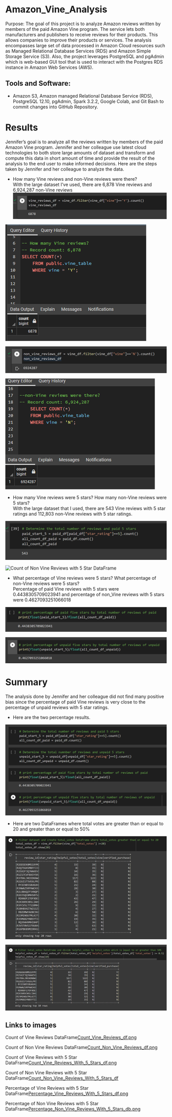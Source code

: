 

# Amazon_Vine_Analysis

Purpose:
The goal of this project is to analyze Amazon reviews written by members of the paid Amazon Vine program. The service lets both manufacturers and publishers to receive reviews for their products. This allows companies to improve their products or services. The analysis encompasses large set of data processed in Amazon Cloud resources such as Managed Relational Database Services (RDS) and Amazon Simple Storage Service (S3). Also, the project leverages PostgreSQL and pgAdmin which is web-based GUI tool that is used to interact with the Postgres RDS instance in Amazon Web Services (AWS).

## Tools and Software: 
- Amazon S3, Amazon managed Relational Database Service (RDS), PostgreSQL 12.10, pgAdmin, Spark 3.2.2,  Google Colab, and Git Bash to commit changes into GitHub Repository.


# Results
Jennifer’s goal is to analyze all the reviews written by members of the paid Amazon Vine program. Jennifer and her colleague use latest cloud technologies to both store large amounts of dataset and transform and compute this data in short amount of time and provide the result of the analysis to the end user to make informed decisions.  Here are the steps taken by Jennifer and her colleague to analyze the data.

-	How many Vine reviews and non-Vine reviews were there? <br>
With the large dataset I’ve used, there are 6,878 Vine reviews and 6,924,287 non-Vine reviews<br>
![Count of Vine Reviews DataFrame](/Resources/Count_Vine_Reviews_df.png)<br>

![Count of Vine Reviews Database Query](/Resources/Count_Vine_Reviews_db.png)<br>

![Count of Non Vine Reviews DataFrame](/Resources/Count_Non_Vine_Reviews_df.png)<br>

![Count of Non Vine Reviews Database Query](/Resources/Count_Non_Vine_Reviews_db.png)<br>




-	How many Vine reviews were 5 stars? How many non-Vine reviews were 5 stars? <br>
With the large dataset that I used, there are 543 Vine reviews with 5 star ratings and 112,803 non-Vine reviews with 5 star ratings.<br>

![Count of Vine Reviews with 5 Star DataFrame](/Resources/Count_Vine_Reviews_With_5_Stars_df.png)<br>

![Count of Non Vine Reviews with 5 Star DataFrame](/Resources/Count_Non_Vine_Reviews_With_5_Stars_df)<br>

-	What percentage of Vine reviews were 5 stars? What percentage of non-Vine reviews were 5 stars? <br>
Percentage of paid Vine reviews with 5 stars were 0.4438305709023941 and percentage of non_Vine reviews with 5 stars were 0.4627093251066018<br>

![Percentage of Vine Reviews with 5 Star DataFrame](/Resources/Percentage_Vine_Reviews_With_5_Stars_df.png)<br>

![Percentage of Non Vine Reviews with 5 Star DataFrame](/Resources/Percentage_Non_Vine_Reviews_With_5_Stars_db.png)<br>



# Summary
The analysis done by Jennifer and her colleague did not find many positive bias since the percentage of paid Vine reviews is very close to the percentage of unpaid reviews with 5 star ratings.
- Here are the two percentage results. <br>

![Percentage of Vine and Non Vine Reviews with 5 Star DataFrame](/Resources/Determine_PaidReviews_UnpaidReviews_Percentages.png)<br>

- Here are two DataFrames where total votes are greater than or equal to 20 and greater than or equal to 50%<br>

![Total votes DataFrame greater than or equal to 20](/Resources/Create_TotalVotes_GT20_DataFrame.png)<br>

![Total votes DataFrame greater than or equal to 50 Percent](/Resources/Create_TotalVotes_GT_50Percent_DataFrame.png)<br>



## Links to images

Count of Vine Reviews DataFrame[Count_Vine_Reviews_df.png](https://github.com/bariir/Amazon_Vine_Analysis/tree/main/Resources/Count_Vine_Reviews_df.png?raw=true)<br>


Count of Non Vine Reviews DataFrame[Count_Non_Vine_Reviews_df.png](https://github.com/bariir/Amazon_Vine_Analysis/tree/main/Resources/Count_Non_Vine_Reviews_df.png?raw=true)<br>


Count of Vine Reviews with 5 Star DataFrame[Count_Vine_Reviews_With_5_Stars_df.png](https://github.com/bariir/Amazon_Vine_Analysis/tree/main/Resources/Count_Vine_Reviews_With_5_Stars_df.png?raw=true)<br>


Count of Non Vine Reviews with 5 Star DataFrame[Count_Non_Vine_Reviews_With_5_Stars_df](https://github.com/bariir/Amazon_Vine_Analysis/tree/main/Resources/Count_Non_Vine_Reviews_With_5_Stars_df.png?raw=true)<br>


Percentage of Vine Reviews with 5 Star DataFrame[Percentage_Vine_Reviews_With_5_Stars_df.png](https://github.com/bariir/Amazon_Vine_Analysis/tree/main/Resources/Percentage_Vine_Reviews_With_5_Stars_df.png?raw=true)<br>


Percentage of Non Vine Reviews with 5 Star DataFrame[Percentage_Non_Vine_Reviews_With_5_Stars_db.png](https://github.com/bariir/Amazon_Vine_Analysis/tree/main/Resources/Percentage_Non_Vine_Reviews_With_5_Stars_db.png?raw=true)<br>

